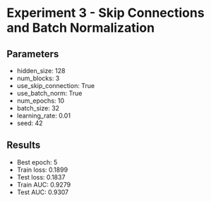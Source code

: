 # Experiment 3 - Skip Connections and Batch Normalization

## Parameters
- hidden_size: 128
- num_blocks: 3
- use_skip_connection: True
- use_batch_norm: True
- num_epochs: 10
- batch_size: 32
- learning_rate: 0.01
- seed: 42

## Results
- Best epoch: 5
- Train loss: 0.1899
- Test loss: 0.1837
- Train AUC: 0.9279
- Test AUC: 0.9307

